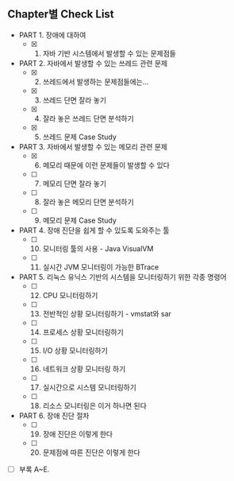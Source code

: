## Chapter별 Check List
- PART 1. 장애에 대하여
   - [x] 1. 자바 기반 시스템에서 발생할 수 있는 문제점들
- PART 2. 자바에서 발생할 수 있는 쓰레드 관련 문제
   - [x] 2. 쓰레드에서 발생하는 문제점들에는...
   - [x] 3. 쓰레드 단면 잘라 놓기
   - [x] 4. 잘라 놓은 쓰레드 단면 분석하기
   - [x] 5. 쓰레드 문제 Case Study
- PART 3. 자바에서 발생할 수 있는 메모리 관련 문제
   - [x] 6. 메모리 때문에 이런 문제들이 발생할 수 있다
   - [ ] 7. 메모리 단면 잘라 놓기
   - [ ] 8. 잘라 놓은 메모리 단면 분석하기
   - [ ] 9. 메모리 문제 Case Study
- PART 4. 장애 진단을 쉽게 할 수 있도록 도와주는 툴
   - [ ] 10. 모니터링 툴의 사용 - Java VisualVM
   - [ ] 11. 실시간 JVM 모니터링이 가능한 BTrace
- PART 5. 리눅스 유닉스 기반의 시스템을 모니터링하기 위한 각종 명령어
   - [ ] 12. CPU 모니터링하기
   - [ ] 13. 전반적인 상황 모니터링하기 - vmstat와 sar
   - [ ] 14. 프로세스 상황 모니터링하기
   - [ ] 15. I/O 상황 모니터링하기
   - [ ] 16. 네트워크 상황 모니터링 하기
   - [ ] 17. 실시간으로 시스템 모니터링하기
   - [ ] 18. 리소스 모니터링은 이거 하나면 된다
- PART 6. 장애 진단 절차
   - [ ] 19. 장애 진단은 이렇게 한다
   - [ ] 20. 문제점에 따른 진단은 이렇게 한다
- [ ] 부록 A~E.
   
